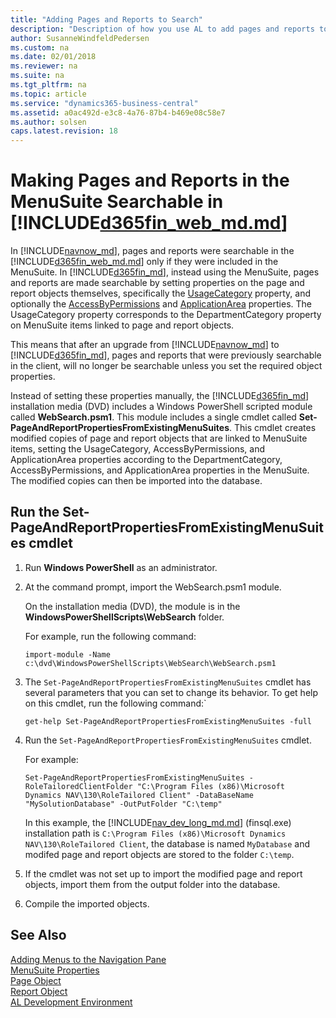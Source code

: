 ```yaml
---
title: "Adding Pages and Reports to Search"
description: "Description of how you use AL to add pages and reports to Search in the client."
author: SusanneWindfeldPedersen
ms.custom: na
ms.date: 02/01/2018
ms.reviewer: na
ms.suite: na
ms.tgt_pltfrm: na
ms.topic: article
ms.service: "dynamics365-business-central"
ms.assetid: a0ac492d-e3c8-4a76-87b4-b469e08c58e7
ms.author: solsen
caps.latest.revision: 18
---
```


# Making Pages and Reports in the MenuSuite Searchable in [!INCLUDE[d365fin_web_md.md](../developer/includes/d365fin_web_md.md)]

In [!INCLUDE[navnow_md](../developer/includes/navnow_md.md)], pages and reports were searchable in the [!INCLUDE[d365fin_web_md.md](../developer/includes/d365fin_web_md.md)] only if they were included in the MenuSuite. In [!INCLUDE[d365fin_md](../developer/includes/d365fin_md.md)], instead using the MenuSuite, pages and reports are made searchable by setting properties on the page and report objects themselves, specifically the [UsageCategory](../developer/properties/devenv-usagecategory-property.md) property, and optionally the [AccessByPermissions](../developer/properties/devenv-accessbypermission-property.md) and [ApplicationArea](../developer/properties/devenv-applicationarea-property.md) properties. The UsageCategory property corresponds to the DepartmentCategory property on MenuSuite items linked to page and report objects.

This means that after an upgrade from [!INCLUDE[navnow_md](includes/navnow_md.md)] to [!INCLUDE[d365fin_md](../developer/includes/d365fin_md.md)], pages and reports that were previously searchable in the client, will no longer be searchable unless you set the required object properties. 

Instead of setting these properties manually, the [!INCLUDE[d365fin_md](../developer/includes/d365fin_md.md)] installation media (DVD) includes a Windows PowerShell scripted module called **WebSearch.psm1**. This module includes a single cmdlet called **Set-PageAndReportPropertiesFromExistingMenuSuites**. This cmdlet creates modified copies of page and report objects that are linked to MenuSuite items, setting the UsageCategory, AccessByPermissions, and ApplicationArea properties according to the DepartmentCategory, AccessByPermissions, and ApplicationArea properties in the MenuSuite. The modified copies can then be imported into the database. 

## Run the Set-PageAndReportPropertiesFromExistingMenuSuites cmdlet

1. Run **Windows PowerShell** as an administrator.
2. At the command prompt, import the WebSearch.psm1 module.

    On the installation media (DVD), the module is in the **WindowsPowerShellScripts\WebSearch** folder.

    For example, run the following command:
    
    ```
    import-module -Name c:\dvd\WindowsPowerShellScripts\WebSearch\WebSearch.psm1

    ```
3.  The `Set-PageAndReportPropertiesFromExistingMenuSuites` cmdlet has several parameters that you can set to change its behavior. To get help on this cmdlet, run the following command:`

    ```
    get-help Set-PageAndReportPropertiesFromExistingMenuSuites -full
    ```
3.  Run the `Set-PageAndReportPropertiesFromExistingMenuSuites` cmdlet.

    For example:

    ```
    Set-PageAndReportPropertiesFromExistingMenuSuites -RoleTailoredClientFolder "C:\Program Files (x86)\Microsoft
    Dynamics NAV\130\RoleTailored Client" -DataBaseName "MySolutionDatabase" -OutPutFolder "C:\temp"
    ```

    In this example, the [!INCLUDE[nav_dev_long_md.md](../developer/includes/nav_dev_long_md.md)] (finsql.exe) installation path is `C:\Program Files (x86)\Microsoft
    Dynamics NAV\130\RoleTailored Client`, the database is named `MyDatabase` and modifed page and report objects are stored to the folder `C:\temp`.

 
4. If the cmdlet was not set up to import the modified page and report objects, import them from the output folder into the database. 

5. Compile the imported objects.


## See Also
[Adding Menus to the Navigation Pane](../developer/devenv-adding-menus-to-navigation-pane.md)  
[MenuSuite Properties](../developer/properties/devenv-menusuite-properties.md)   
[Page Object](../developer/devenv-page-object.md)  
[Report Object](devenv-report-object.md)  
[AL Development Environment](../developer/devenv-reference-overview.md)
